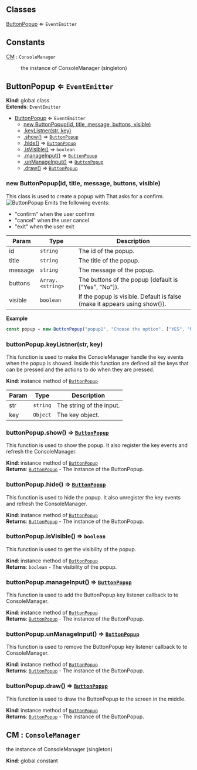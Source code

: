 ## Classes

<dl>
<dt><a href="#ButtonPopup">ButtonPopup</a> ⇐ <code>EventEmitter</code></dt>
<dd></dd>
</dl>

## Constants

<dl>
<dt><a href="#CM">CM</a> : <code>ConsoleManager</code></dt>
<dd><p>the instance of ConsoleManager (singleton)</p>
</dd>
</dl>

<a name="ButtonPopup"></a>

## ButtonPopup ⇐ <code>EventEmitter</code>
**Kind**: global class  
**Extends**: <code>EventEmitter</code>  

* [ButtonPopup](#ButtonPopup) ⇐ <code>EventEmitter</code>
    * [new ButtonPopup(id, title, message, buttons, visible)](#new_ButtonPopup_new)
    * [.keyListner(str, key)](#ButtonPopup+keyListner)
    * [.show()](#ButtonPopup+show) ⇒ [<code>ButtonPopup</code>](#ButtonPopup)
    * [.hide()](#ButtonPopup+hide) ⇒ [<code>ButtonPopup</code>](#ButtonPopup)
    * [.isVisible()](#ButtonPopup+isVisible) ⇒ <code>boolean</code>
    * [.manageInput()](#ButtonPopup+manageInput) ⇒ [<code>ButtonPopup</code>](#ButtonPopup)
    * [.unManageInput()](#ButtonPopup+unManageInput) ⇒ [<code>ButtonPopup</code>](#ButtonPopup)
    * [.draw()](#ButtonPopup+draw) ⇒ [<code>ButtonPopup</code>](#ButtonPopup)

<a name="new_ButtonPopup_new"></a>

### new ButtonPopup(id, title, message, buttons, visible)
This class is used to create a popup with That asks for a confirm. ![ButtonPopup](https://user-images.githubusercontent.com/14907987/165752116-b796f41a-e4fe-45db-8c90-5d97318bd17a.gif)Emits the following events: - "confirm" when the user confirm- "cancel" when the user cancel- "exit" when the user exit


| Param | Type | Description |
| --- | --- | --- |
| id | <code>string</code> | The id of the popup. |
| title | <code>string</code> | The title of the popup. |
| message | <code>string</code> | The message of the popup. |
| buttons | <code>Array.&lt;string&gt;</code> | The buttons of the popup (default is ["Yes", "No"]). |
| visible | <code>boolean</code> | If the popup is visible. Default is false (make it appears using show()). |

**Example**  
```js
const popup = new ButtonPopup("popup1", "Choose the option", ["YES", "NO", "?"]).show().on("confirm", (answer) => { console.log(answer) }) // show the popup and wait for the user to confirm
```
<a name="ButtonPopup+keyListner"></a>

### buttonPopup.keyListner(str, key)
This function is used to make the ConsoleManager handle the key events when the popup is showed.Inside this function are defined all the keys that can be pressed and the actions to do when they are pressed.

**Kind**: instance method of [<code>ButtonPopup</code>](#ButtonPopup)  

| Param | Type | Description |
| --- | --- | --- |
| str | <code>string</code> | The string of the input. |
| key | <code>Object</code> | The key object. |

<a name="ButtonPopup+show"></a>

### buttonPopup.show() ⇒ [<code>ButtonPopup</code>](#ButtonPopup)
This function is used to show the popup. It also register the key events and refresh the ConsoleManager.

**Kind**: instance method of [<code>ButtonPopup</code>](#ButtonPopup)  
**Returns**: [<code>ButtonPopup</code>](#ButtonPopup) - The instance of the ButtonPopup.  
<a name="ButtonPopup+hide"></a>

### buttonPopup.hide() ⇒ [<code>ButtonPopup</code>](#ButtonPopup)
This function is used to hide the popup. It also unregister the key events and refresh the ConsoleManager.

**Kind**: instance method of [<code>ButtonPopup</code>](#ButtonPopup)  
**Returns**: [<code>ButtonPopup</code>](#ButtonPopup) - The instance of the ButtonPopup.  
<a name="ButtonPopup+isVisible"></a>

### buttonPopup.isVisible() ⇒ <code>boolean</code>
This function is used to get the visibility of the popup.

**Kind**: instance method of [<code>ButtonPopup</code>](#ButtonPopup)  
**Returns**: <code>boolean</code> - The visibility of the popup.  
<a name="ButtonPopup+manageInput"></a>

### buttonPopup.manageInput() ⇒ [<code>ButtonPopup</code>](#ButtonPopup)
This function is used to add the ButtonPopup key listener callback to te ConsoleManager.

**Kind**: instance method of [<code>ButtonPopup</code>](#ButtonPopup)  
**Returns**: [<code>ButtonPopup</code>](#ButtonPopup) - The instance of the ButtonPopup.  
<a name="ButtonPopup+unManageInput"></a>

### buttonPopup.unManageInput() ⇒ [<code>ButtonPopup</code>](#ButtonPopup)
This function is used to remove the ButtonPopup key listener callback to te ConsoleManager.

**Kind**: instance method of [<code>ButtonPopup</code>](#ButtonPopup)  
**Returns**: [<code>ButtonPopup</code>](#ButtonPopup) - The instance of the ButtonPopup.  
<a name="ButtonPopup+draw"></a>

### buttonPopup.draw() ⇒ [<code>ButtonPopup</code>](#ButtonPopup)
This function is used to draw the ButtonPopup to the screen in the middle.

**Kind**: instance method of [<code>ButtonPopup</code>](#ButtonPopup)  
**Returns**: [<code>ButtonPopup</code>](#ButtonPopup) - The instance of the ButtonPopup.  
<a name="CM"></a>

## CM : <code>ConsoleManager</code>
the instance of ConsoleManager (singleton)

**Kind**: global constant  
